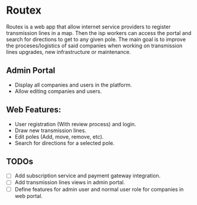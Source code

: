 # Routex

Routex is a web app that allow internet service providers to register transmission lines in a map.
Then the isp workers can access the portal and search for directions to get to any given pole.
The main goal is to improve the proceses/logistics of said companies when working on transmission lines upgrades, new infrastructure or maintenance.

## Admin Portal

- Display all companies and users in the platform.
- Allow editing companies and users.

## Web Features:

- User registration (With review process) and login.
- Draw new transmission lines.
- Edit poles (Add, move, remove, etc).
- Search for directions for a selected pole.

## TODOs

- [ ] Add subscription service and payment gateway integration.
- [ ] Add transmission lines views in admin portal.
- [ ] Define features for admin user and normal user role for companies in web portal.
